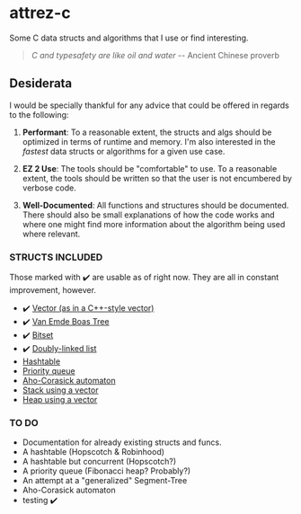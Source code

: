 # attrez-c
Some C data structs and algorithms that I use or find interesting.

> *C and typesafety are like oil and water*
-- Ancient Chinese proverb

## Desiderata
I would be specially thankful for any advice that could be offered in regards to the following:

1. **Performant**: To a reasonable extent, the structs and algs should be optimized in terms of runtime and memory. I'm also interested in the _fastest_ data structs or algorithms for a given use case.
 
2. **EZ 2 Use**: The tools should be "comfortable" to use. To a reasonable extent, the tools should be written so that the user is not encumbered by verbose code.

3. **Well-Documented**: All functions and structures should be documented. There should also be small explanations of how the code works and where one might find more information about the algorithm being used where relevant. 

### STRUCTS INCLUDED
Those marked with ✔️ are usable as of right now. They are all in constant improvement, however. 
- ✔️ [Vector (as in a C++-style vector) ](https://en.wikipedia.org/wiki/Array_data_structure)
- ✔️ [Van Emde Boas Tree](https://en.wikipedia.org/wiki/Van_Emde_Boas_tree)
- ✔️ [Bitset](https://en.wikipedia.org/wiki/Bit_array)
- ✔️ [Doubly-linked list](https://en.wikipedia.org/wiki/Linked_list#Doubly_linked_list)
- [Hashtable](https://en.wikipedia.org/wiki/Hash_function)
- [Priority queue](https://en.wikipedia.org/wiki/Priority_queue)
- [Aho-Corasick automaton](https://en.wikipedia.org/wiki/Aho%E2%80%93Corasick_algorithm)
- [Stack using a vector](https://en.wikipedia.org/wiki/Stack_(abstract_data_type))
- [Heap using a vector](https://en.wikipedia.org/wiki/Heap_(data_structure))

### TO DO
- Documentation for already existing structs and funcs. 
- A hashtable (Hopscotch & Robinhood)
- A hashtable but concurrent (Hopscotch?)
- A priority queue (Fibonacci heap? Probably?)
- An attempt at a "generalized" Segment-Tree
- Aho-Corasick automaton
- testing ✔️